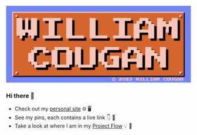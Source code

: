 [![Website Screenshot](https://raw.githubusercontent.com/billycougz/billycougz/main/Screenshot%202023-05-06%20at%2011.07.11%20AM.png)](https://williamcougan.com)

### Hi there 👋
- Check out my [personal site](https://williamcougan.com) 🌐 🖥️
- See my pins, each contains a live link 👇 🔗
- Take a look at where I am in my [Project Flow](https://github.com/users/billycougz/projects/3/views/1) 💡 🚀

<!--
**billycougz/billycougz** is a ✨ _special_ ✨ repository because its `README.md` (this file) appears on your GitHub profile.

Here are some ideas to get you started:

- 🔭 I’m currently working on ...
- 🌱 I’m currently learning ...
- 👯 I’m looking to collaborate on ...
- 🤔 I’m looking for help with ...
- 💬 Ask me about ...
- 📫 How to reach me: ...
- 😄 Pronouns: ...
- ⚡ Fun fact: ...
-->
